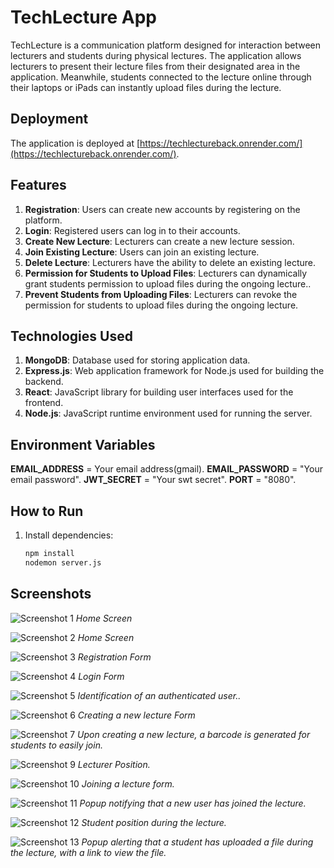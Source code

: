 # TechLecture App

TechLecture is a communication platform designed for interaction between lecturers and students during physical lectures. The application allows lecturers to present their lecture files from their designated area in the application. Meanwhile, students connected to the lecture online through their laptops or iPads can instantly upload files during the lecture.

## Deployment

The application is deployed at [https://techlectureback.onrender.com/](https://techlectureback.onrender.com/).

## Features

1. **Registration**: Users can create new accounts by registering on the platform.
2. **Login**: Registered users can log in to their accounts.
3. **Create New Lecture**: Lecturers can create a new lecture session.
4. **Join Existing Lecture**: Users can join an existing lecture.
5. **Delete Lecture**: Lecturers have the ability to delete an existing lecture.
6. **Permission for Students to Upload Files**: Lecturers can dynamically grant students permission to upload files during the ongoing lecture..
7. **Prevent Students from Uploading Files**: Lecturers can revoke the permission for students to upload files during the ongoing lecture.

## Technologies Used

1. **MongoDB**: Database used for storing application data.
2. **Express.js**: Web application framework for Node.js used for building the backend.
3. **React**: JavaScript library for building user interfaces used for the frontend.
4. **Node.js**: JavaScript runtime environment used for running the server.

## Environment Variables

**EMAIL_ADDRESS** = Your email address(gmail).
**EMAIL_PASSWORD** = "Your email password".
**JWT_SECRET** = "Your swt secret".
**PORT** = "8080".

## How to Run

1. Install dependencies:

   ```bash
   npm install
   nodemon server.js

   ```

## Screenshots

![Screenshot 1](screenshots/screenshot1.png)
_Home Screen_

![Screenshot 2](screenshots/screenshot2.png)
_Home Screen_

![Screenshot 3](screenshots/screenshot3.png)
_Registration Form_

![Screenshot 4](screenshots/screenshot4.png)
_Login Form_

![Screenshot 5](screenshots/screenshot5.png)
_Identification of an authenticated user.._

![Screenshot 6](screenshots/screenshot6.png)
_Creating a new lecture Form_

![Screenshot 7](screenshots/screenshot8.png)
_Upon creating a new lecture, a barcode is generated for students to easily join._

![Screenshot 9](screenshots/screenshot9.png)
_Lecturer Position._

![Screenshot 10](screenshots/screenshot10.png)
_Joining a lecture form._

![Screenshot 11](screenshots/screenshot11.png)
_Popup notifying that a new user has joined the lecture._

![Screenshot 12](screenshots/screenshot12.png)
_Student position during the lecture._

![Screenshot 13](screenshots/screenshot13.png)
_Popup alerting that a student has uploaded a file during the lecture, with a link to view the file._
